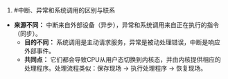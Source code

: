 1. #中断、异常和系统调用的区别与联系 
  * **来源不同：** 中断来自外部设备（异步），异常和系统调用来自正在执行的指令（同步）。
    *   **目的不同：** 系统调用是主动请求服务，异常是被动处理错误，中断是响应外部事件。
    *   **共同点：** 它们都会导致CPU从用户态切换到内核态，并由内核提供相应的处理程序。处理流程类似：保存现场 -> 执行处理程序 -> 恢复现场。